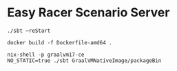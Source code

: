 # Easy Racer Scenario Server

```
./sbt ~reStart
```

```
docker build -f Dockerfile-amd64 .
```

```
nix-shell -p graalvm17-ce
NO_STATIC=true ./sbt GraalVMNativeImage/packageBin
```
